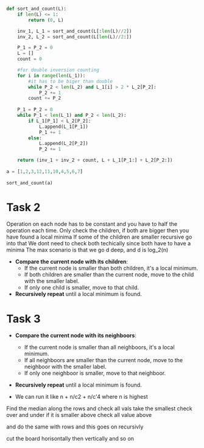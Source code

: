 ```python
def sort_and_count(L):
	if len(L) <= 1:
		return (0, L)

	inv_1, L_1 = sort_and_count(L[:len(L)//2])
	inv_2, L_2 = sort_and_count(L[len(L)//2:])

	P_1 = P_2 = 0
	L = []
	count = 0

	#for double inversion counting
	for i in range(len(L_1)):
		#it has to be biger than double
		while P_2 < len(L_2) and L_1[i] > 2 * L_2[P_2]:
			P_2 += 1
		count += P_2
	  
	P_1 = P_2 = 0
	while P_1 < len(L_1) and P_2 < len(L_2):
		if L_1[P_1] < L_2[P_2]:
			L.append(L_1[P_1])
			P_1 += 1
		else:
			L.append(L_2[P_2])
			P_2 += 1

	return (inv_1 + inv_2 + count, L + L_1[P_1:] + L_2[P_2:])
  
a = [1,2,3,12,11,10,4,5,6,7]
  
sort_and_count(a)
```


# Task 2

Operation on each node has to be constant and you have to half the operation each time.
Only check the children, if both are bigger then you have found a local minima
If some of the children are smaller recursive go into that
We dont need to check both techically since both have to have a minima
The max scenario is that we go d deep, and d is log_2(n)

- **Compare the current node with its children**:
    - If the current node is smaller than both children, it's a local minimum.
    - If both children are smaller than the current node, move to the child with the smaller label.
    - If only one child is smaller, move to that child.
- **Recursively repeat** until a local minimum is found.

# Task 3

- **Compare the current node with its neighboors**:
    - If the current node is smaller than all neighboors, it's a local minimum.
    - If all neighboors are smaller than the current node, move to the neighboor with the smaller label.
    - If only one neighboor is smaller, move to that neighboor.
- **Recursively repeat** until a local minimum is found.


- We can run it like n +  n/c2 + n/c'4 where n is highest

Find the median along the rows and check all vals
take the smallest
check over and under if it is smaller above check all value above 

and do the same with rows
and this goes on recursivly

cut the board horisontally then vertically and so on